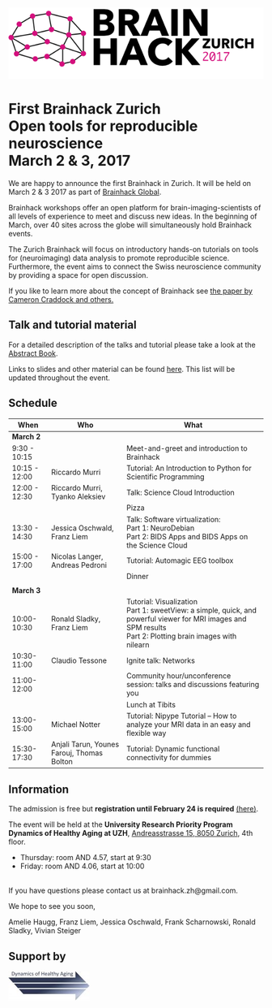 ![](images/Brainhack_Zurich_2017.png)
# First Brainhack Zurich <br/> Open tools for reproducible neuroscience <br/> March 2 & 3, 2017

We are happy to announce the first Brainhack in Zurich.
It will be held on March 2 & 3 2017 as part of
[Brainhack Global](http://events.brainhack.org/global2017/).

Brainhack workshops offer an open platform for
brain-imaging-scientists of all levels of experience to meet and
discuss new ideas. In the beginning of March, over 40 sites across
the globe will simultaneously hold Brainhack events.

The Zurich Brainhack will focus on introductory hands-on tutorials
on tools for (neuroimaging) data analysis to promote reproducible
science. Furthermore, the event aims to connect the Swiss
neuroscience community by providing a space for open discussion.


If you like to learn more about the concept of Brainhack see
[the paper by Cameron Craddock and others.](http://gigascience.biomedcentral.com/articles/10.1186/s13742-016-0121-x)

## Talk and tutorial material
For a detailed description of the talks and tutorial please take a look
at the [Abstract Book](https://dynage.github.io/brainhack-zh/Booklet_Brainhack_Zurich_2017.pdf).

Links to slides and other material can be found
[here](https://dynage.github.io/brainhack-zh/tutorials).
This list will be updated throughout the event.


## Schedule


| When          | Who                             | What                                                                                                    |
|---------------|---------------------------------|---------------------------------------------------------------------------------------------------------|
| **March 2**   |                                 |                                                                                                         |
| 9:30 - 10:15  |                                 | Meet-and-greet and introduction to Brainhack                                                                               |
| 10:15 - 12:00 | Riccardo Murri                  | Tutorial: An Introduction to Python for Scientific Programming                                                                         |
| 12:00 - 12:30 | Riccardo Murri, Tyanko Aleksiev | Talk: Science Cloud Introduction                                                                              |
|               |                                 | Pizza                                                                                                        |
| 13:30 - 14:30 | Jessica Oschwald, Franz Liem | Talk: Software virtualization:<br>Part 1: NeuroDebian <br>Part 2: BIDS Apps and BIDS Apps on the Science Cloud|
| 15:00 - 17:00 | Nicolas Langer, Andreas Pedroni | Tutorial: Automagic EEG toolbox                                                                                   |
|               |                                 |  Dinner                                                                                                       |
|||
| **March 3**   |                                 |                                                                                                         |
| 10:00-10:30   | Ronald Sladky, Franz Liem                  | Tutorial: Visualization<br>Part 1: sweetView: a simple, quick, and powerful viewer for MRI images and SPM results <br> Part 2: Plotting brain images with nilearn |
| 10:30-11:00   | Claudio Tessone                 | Ignite talk: Networks                                                                                   |
| 11:00-12:00   | | Community hour/unconference session: talks and discussions featuring you |
|               |                                 |   Lunch at Tibits                                                                                                      |
| 13:00-15:00   | Michael Notter                  | Tutorial: Nipype Tutorial – How to analyze your MRI data in an easy and flexible way                                                    |
| 15:30-17:30   | Anjali Tarun, Younes Farouj, Thomas Bolton    | Tutorial: Dynamic functional connectivity for dummies                                                           |


## Information
The admission is free but **registration until February 24 is required**
[(here)](https://docs.google.com/forms/d/e/1FAIpQLSdCwKayra9Ga8loHJ01buVHSazjhVpC3jiwKqZZvel29zl2Gw/viewform).

The event will be held at the
**University Research Priority Program Dynamics of Healthy Aging at UZH**,
[Andreasstrasse 15, 8050 Zurich](https://www.google.ch/maps/place/Soziologisches+Institut,+Andreasstrasse+15,+8050+Z%C3%BCrich/@47.4132215,8.5465849,17z/data=!3m1!4b1!4m5!3m4!1s0x47900a83794f152b:0x41c87c334ba6c021!8m2!3d47.4132179!4d8.5487736), 4th floor.

- Thursday: room AND 4.57, start at 9:30
- Friday: room AND 4.06, start at 10:00



<br>
If you have questions please contact us at brainhack.zh@gmail.com.


We hope to see you soon,

Amelie Haugg, Franz Liem, Jessica Oschwald, Frank Scharnowski, Ronald Sladky, Vivian Steiger




## Support by
![](images/dynage_logo.png)
